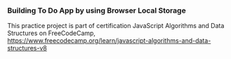 ### Building To Do App by using Browser Local Storage

This practice project is part of certification JavaScript Algorithms and Data Structures on FreeCodeCamp,
https://www.freecodecamp.org/learn/javascript-algorithms-and-data-structures-v8
